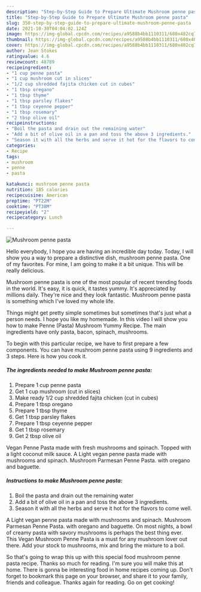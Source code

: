 ```yaml
---
description: "Step-by-Step Guide to Prepare Ultimate Mushroom penne pasta"
title: "Step-by-Step Guide to Prepare Ultimate Mushroom penne pasta"
slug: 350-step-by-step-guide-to-prepare-ultimate-mushroom-penne-pasta
date: 2021-10-30T04:04:02.124Z
image: https://img-global.cpcdn.com/recipes/a9588b4bb1110311/680x482cq70/mushroom-penne-pasta-recipe-main-photo.jpg
thumbnail: https://img-global.cpcdn.com/recipes/a9588b4bb1110311/680x482cq70/mushroom-penne-pasta-recipe-main-photo.jpg
cover: https://img-global.cpcdn.com/recipes/a9588b4bb1110311/680x482cq70/mushroom-penne-pasta-recipe-main-photo.jpg
author: Jean Stokes
ratingvalue: 4.6
reviewcount: 48789
recipeingredient:
- "1 cup penne pasta"
- "1 cup mushroom cut in slices"
- "1/2 cup shredded fajita chicken cut in cubes"
- "1 tbsp oregano"
- "1 tbsp thyme"
- "1 tbsp parsley flakes"
- "1 tbsp ceyenne pepper"
- "1 tbsp rosemary"
- "2 tbsp olive oil"
recipeinstructions:
- "Boil the pasta and drain out the remaining water"
- "Add a bit of olive oil in a pan and toss the above 3 ingredients."
- "Season it with all the herbs and serve it hot for the flavors to come well."
categories:
- Recipe
tags:
- mushroom
- penne
- pasta

katakunci: mushroom penne pasta 
nutrition: 185 calories
recipecuisine: American
preptime: "PT22M"
cooktime: "PT38M"
recipeyield: "2"
recipecategory: Lunch

---
```



![Mushroom penne pasta](https://img-global.cpcdn.com/recipes/a9588b4bb1110311/680x482cq70/mushroom-penne-pasta-recipe-main-photo.jpg)

Hello everybody, I hope you are having an incredible day today. Today, I will show you a way to prepare a distinctive dish, mushroom penne pasta. One of my favorites. For mine, I am going to make it a bit unique. This will be really delicious.

Mushroom penne pasta is one of the most popular of recent trending foods in the world. It's easy, it is quick, it tastes yummy. It's appreciated by millions daily. They're nice and they look fantastic. Mushroom penne pasta is something which I've loved my whole life.

Things might get pretty simple sometimes but sometimes that&#39;s just what a person needs. I hope you like my homemade. In this video I will show you how to make Penne (Pasta) Mushroom Yummy Recipe. The main ingredients have only pasta, bacon, spinach, mushrooms.


To begin with this particular recipe, we have to first prepare a few components. You can have mushroom penne pasta using 9 ingredients and 3 steps. Here is how you cook it.

<!--inarticleads1-->

##### The ingredients needed to make Mushroom penne pasta:

1. Prepare 1 cup penne pasta
1. Get 1 cup mushroom (cut in slices)
1. Make ready 1/2 cup shredded fajita chicken (cut in cubes)
1. Prepare 1 tbsp oregano
1. Prepare 1 tbsp thyme
1. Get 1 tbsp parsley flakes
1. Prepare 1 tbsp ceyenne pepper
1. Get 1 tbsp rosemary
1. Get 2 tbsp olive oil


Vegan Penne Pasta made with fresh mushrooms and spinach. Topped with a light coconut milk sauce. A Light vegan penne pasta made with mushrooms and spinach. Mushroom Parmesan Penne Pasta. with oregano and baguette. 

<!--inarticleads2-->

##### Instructions to make Mushroom penne pasta:

1. Boil the pasta and drain out the remaining water
1. Add a bit of olive oil in a pan and toss the above 3 ingredients.
1. Season it with all the herbs and serve it hot for the flavors to come well.


A Light vegan penne pasta made with mushrooms and spinach. Mushroom Parmesan Penne Pasta. with oregano and baguette. On most nights, a bowl of creamy pasta with savory mushrooms is perhaps the best thing ever. This Vegan Mushroom Penne Pasta is a must for any mushroom lover out there. Add your stock to mushrooms, mix and bring the mixture to a boil. 

So that's going to wrap this up with this special food mushroom penne pasta recipe. Thanks so much for reading. I'm sure you will make this at home. There is gonna be interesting food in home recipes coming up. Don't forget to bookmark this page on your browser, and share it to your family, friends and colleague. Thanks again for reading. Go on get cooking!
